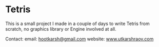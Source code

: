 # Tetris

This is a small project I made in a couple of days to write Tetris from scratch, no graphics library or Engine involved at all.

Contact: 
email: hootkarsh@gmail.com
website: www.utkarshraov.com

